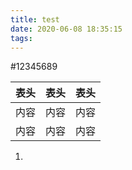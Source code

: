 ```yaml
---
title: test
date: 2020-06-08 18:35:15
tags:
---
```


#12345689

| 表头 | 表头 | 表头 |
| ---- | :--: | ---: |
| 内容 | 内容 | 内容 |
| 内容 | 内容 | 内容 |

1.
